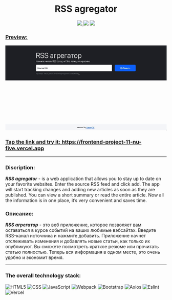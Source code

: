 <h1 align="center">RSS agregator</h1>

<div align="center">
  <a href="https://github.com/AlexeyChi/frontend-project-11/actions/workflows/hexlet-check.yml"><img src="https://github.com/AlexeyChi/frontend-project-11/actions/workflows/hexlet-check.yml/badge.svg">
  <a href="https://codeclimate.com/github/AlexeyChi/frontend-project-11/maintainability"><img src="https://api.codeclimate.com/v1/badges/dc714029c2f9addd5ec9/maintainability" /></a>
  <a href="https://github.com/AlexeyChi/frontend-project-11/actions/workflows/nodeCI.yml"><img src="https://github.com/AlexeyChi/frontend-project-11/actions/workflows/nodeCI.yml/badge.svg">
</div>

### Preview:

![](https://github.com/AlexeyChi/project-preview-/blob/main/rssAgregator.gif)

### Tap the link and try it: <https://frontend-project-11-nu-five.vercel.app>

---
### Discription:

___RSS agregator___ - is a web application that allows you to stay up to date on your favorite websites. Enter the source RSS feed and click add. The app will start tracking changes and adding new articles as soon as they are published. You can view a short summary or read the entire article.
Now all the information is in one place, it’s very convenient and saves time.

### Описание:

___RSS агрегатор___ - это веб приложение, которое позволяет вам оставаться в курсе событий на ваших любимые вэбсайтах. Введите RSS-канал источника и нажмите добавить. Приложение начнет отслеживать изменения и добавлять новые статьи, как только их опубликуют. Вы сможете посмотреть краткое резюме или прочитать статью полностью.
Теперь вся информация в одном месте, это очень удобно и экономит время.

---
### The overall technology stack:
![HTML5](https://img.shields.io/badge/html5-%23E34F26.svg?style=for-the-badge&logo=html5&logoColor=white) ![CSS](https://img.shields.io/badge/CSS-239120?&style=for-the-badge&logo=css3&logoColor=white]) ![JavaScript](https://img.shields.io/badge/javascript-%23323330.svg?style=for-the-badge&logo=javascript&logoColor=%23F7DF1E) ![Webpack](https://img.shields.io/badge/webpack-%238DD6F9.svg?style=for-the-badge&logo=webpack&logoColor=black) ![Bootstrap](https://img.shields.io/badge/Bootstrap-563D7C?style=for-the-badge&logo=bootstrap&logoColor=white) ![Axios](https://img.shields.io/badge/Axios-5A29E4.svg?style=for-the-badge&logo=Axios&logoColor=white) ![Eslint](https://img.shields.io/badge/eslint-3A33D1?style=for-the-badge&logo=eslint&logoColor=white) ![Vercel](https://img.shields.io/badge/vercel-%23000000.svg?style=for-the-badge&logo=vercel&logoColor=white)
